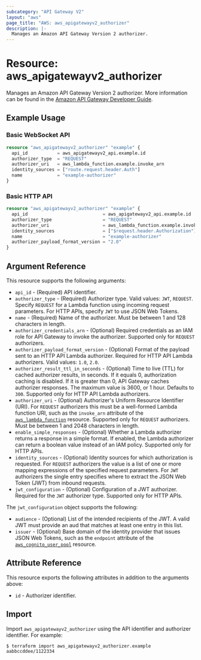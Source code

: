 ```yaml
---
subcategory: "API Gateway V2"
layout: "aws"
page_title: "AWS: aws_apigatewayv2_authorizer"
description: |-
  Manages an Amazon API Gateway Version 2 authorizer.
---
```


# Resource: aws_apigatewayv2_authorizer

Manages an Amazon API Gateway Version 2 authorizer.
More information can be found in the [Amazon API Gateway Developer Guide](https://docs.aws.amazon.com/apigateway/latest/developerguide/apigateway-websocket-api.html).

## Example Usage

### Basic WebSocket API

```terraform
resource "aws_apigatewayv2_authorizer" "example" {
  api_id           = aws_apigatewayv2_api.example.id
  authorizer_type  = "REQUEST"
  authorizer_uri   = aws_lambda_function.example.invoke_arn
  identity_sources = ["route.request.header.Auth"]
  name             = "example-authorizer"
}
```

### Basic HTTP API

```terraform
resource "aws_apigatewayv2_authorizer" "example" {
  api_id                            = aws_apigatewayv2_api.example.id
  authorizer_type                   = "REQUEST"
  authorizer_uri                    = aws_lambda_function.example.invoke_arn
  identity_sources                  = ["$request.header.Authorization"]
  name                              = "example-authorizer"
  authorizer_payload_format_version = "2.0"
}
```

## Argument Reference

This resource supports the following arguments:

* `api_id` - (Required) API identifier.
* `authorizer_type` - (Required) Authorizer type. Valid values: `JWT`, `REQUEST`.
Specify `REQUEST` for a Lambda function using incoming request parameters.
For HTTP APIs, specify `JWT` to use JSON Web Tokens.
* `name` - (Required) Name of the authorizer. Must be between 1 and 128 characters in length.
* `authorizer_credentials_arn` - (Optional) Required credentials as an IAM role for API Gateway to invoke the authorizer.
Supported only for `REQUEST` authorizers.
* `authorizer_payload_format_version` - (Optional) Format of the payload sent to an HTTP API Lambda authorizer. Required for HTTP API Lambda authorizers.
Valid values: `1.0`, `2.0`.
* `authorizer_result_ttl_in_seconds` - (Optional) Time to live (TTL) for cached authorizer results, in seconds. If it equals 0, authorization caching is disabled.
If it is greater than 0, API Gateway caches authorizer responses. The maximum value is 3600, or 1 hour. Defaults to `300`.
Supported only for HTTP API Lambda authorizers.
* `authorizer_uri` - (Optional) Authorizer's Uniform Resource Identifier (URI).
For `REQUEST` authorizers this must be a well-formed Lambda function URI, such as the `invoke_arn` attribute of the [`aws_lambda_function`](/docs/providers/aws/r/lambda_function.html) resource.
Supported only for `REQUEST` authorizers. Must be between 1 and 2048 characters in length.
* `enable_simple_responses` - (Optional) Whether a Lambda authorizer returns a response in a simple format. If enabled, the Lambda authorizer can return a boolean value instead of an IAM policy.
Supported only for HTTP APIs.
* `identity_sources` - (Optional) Identity sources for which authorization is requested.
For `REQUEST` authorizers the value is a list of one or more mapping expressions of the specified request parameters.
For `JWT` authorizers the single entry specifies where to extract the JSON Web Token (JWT) from inbound requests.
* `jwt_configuration` - (Optional) Configuration of a JWT authorizer. Required for the `JWT` authorizer type.
Supported only for HTTP APIs.

The `jwt_configuration` object supports the following:

* `audience` - (Optional) List of the intended recipients of the JWT. A valid JWT must provide an aud that matches at least one entry in this list.
* `issuer` - (Optional) Base domain of the identity provider that issues JSON Web Tokens, such as the `endpoint` attribute of the [`aws_cognito_user_pool`](/docs/providers/aws/r/cognito_user_pool.html) resource.

## Attribute Reference

This resource exports the following attributes in addition to the arguments above:

* `id` - Authorizer identifier.

## Import

Import `aws_apigatewayv2_authorizer` using the API identifier and authorizer identifier. For example:

```
$ terraform import aws_apigatewayv2_authorizer.example aabbccddee/1122334
```
